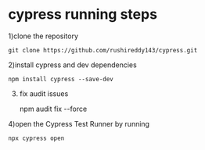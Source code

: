 # cypress running steps 
1)clone the repository 

    git clone https://github.com/rushireddy143/cypress.git 


2)install cypress and dev dependencies

    npm install cypress --save-dev

3) fix audit issues
   
    npm audit fix --force

4)open the Cypress Test Runner by running

    npx cypress open

